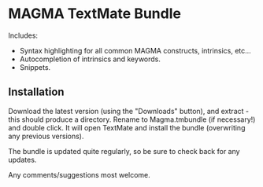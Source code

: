 MAGMA TextMate Bundle
=====================

Includes:

* Syntax highlighting for all common MAGMA constructs, intrinsics, etc...
* Autocompletion of intrinsics and keywords.
* Snippets.

Installation
------------

Download the latest version (using the "Downloads" button), and extract - this should produce a directory.  Rename to Magma.tmbundle (if necessary!) and double click.  It will open TextMate and install the bundle (overwriting any previous versions).

The bundle is updated quite regularly, so be sure to check back for any updates.

Any comments/suggestions most welcome.